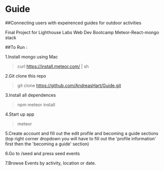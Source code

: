 # Guide
##Connecting users with expeirenced guides for outdoor activities

Final Project for Lighthouse Labs Web Dev Bootcamp
Meteor-React-mongo stack

##To Run :

1.Install mongo using Mac
> curl https://install.meteor.com/ | sh

2.Git clone this repo
> git clone https://github.com/AndreasHart/Guide.git

3.Install all dependences
> npm meteor install

4.Start up app
> meteor

5.Create account and fill out the edit profile and becoming a guide sections 
(top right corner dropdown you will have to fill out the 'profile information' first then the 'becoming a guide' section)

6.Go to /seed and press seed events

7.Browse Events by activity, location or date.
